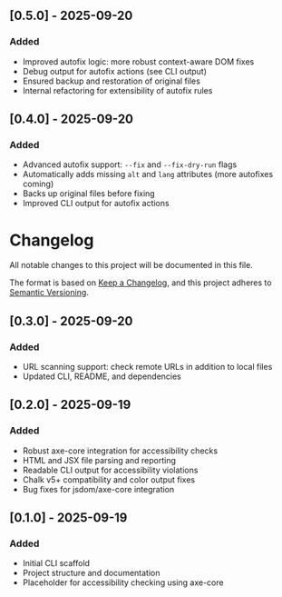 
## [0.5.0] - 2025-09-20

### Added

- Improved autofix logic: more robust context-aware DOM fixes
- Debug output for autofix actions (see CLI output)
- Ensured backup and restoration of original files
- Internal refactoring for extensibility of autofix rules

## [0.4.0] - 2025-09-20

### Added

- Advanced autofix support: `--fix` and `--fix-dry-run` flags
- Automatically adds missing `alt` and `lang` attributes (more autofixes coming)
- Backs up original files before fixing
- Improved CLI output for autofix actions

# Changelog

All notable changes to this project will be documented in this file.

The format is based on [Keep a Changelog](https://keepachangelog.com/en/1.0.0/), and this project adheres to [Semantic Versioning](https://semver.org/spec/v2.0.0.html).

## [0.3.0] - 2025-09-20

### Added

- URL scanning support: check remote URLs in addition to local files
- Updated CLI, README, and dependencies

## [0.2.0] - 2025-09-19

### Added

- Robust axe-core integration for accessibility checks
- HTML and JSX file parsing and reporting
- Readable CLI output for accessibility violations
- Chalk v5+ compatibility and color output fixes
- Bug fixes for jsdom/axe-core integration

## [0.1.0] - 2025-09-19

### Added

- Initial CLI scaffold
- Project structure and documentation
- Placeholder for accessibility checking using axe-core
